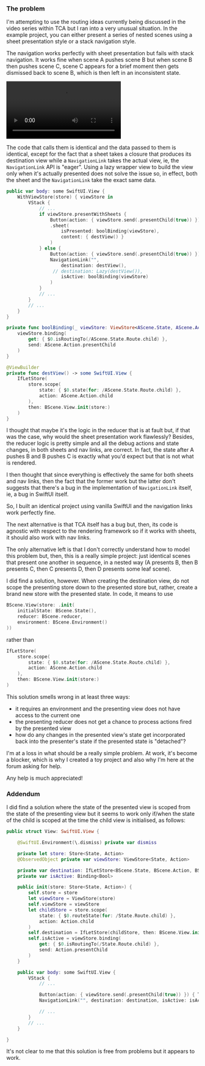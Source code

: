 ### The problem

I'm attempting to use the routing ideas currently being discussed in the video series within TCA but I ran into a very unusual situation. In the example project, you can either present a series of nested scenes using a sheet presentation style or a stack navigation style.

The navigation works perfectly with sheet presentation but fails with stack navigation. It works fine when scene A pushes scene B but when scene B then pushes scene C, scene C appears for a brief moment then gets dismissed back to scene B, which is then left in an inconsistent state.

![navigation.mp4](navigation.mp4)

The code that calls them is identical and the data passed to them is identical, except for the fact that a sheet takes a closure that produces its destination view while a `NavigationLink` takes the actual view, ie, the `NavigationLink` API is "eager". Using a lazy wrapper view to build the view only when it's actually presented does not solve the issue so, in effect, both the sheet and the `NavigationLink` take the exact same data.

```swift
public var body: some SwiftUI.View {
    WithViewStore(store) { viewStore in
        VStack {
            // ...
            if viewStore.presentWithSheets {
                Button(action: { viewStore.send(.presentChild(true)) }) { Text("Present") }
                .sheet(
                    isPresented: boolBinding(viewStore),
                    content: { destView() }
                )
            } else {
                Button(action: { viewStore.send(.presentChild(true)) }) { Text("Push") }
                NavigationLink("",
                    destination: destView(),
                 // destination: Lazy(destView()),
                    isActive: boolBinding(viewStore)
                )
            }
            // ...
        }
        // ...
    }
}

private func boolBinding(_ viewStore: ViewStore<AScene.State, AScene.Action>) -> Binding<Bool> {
    viewStore.binding(
        get: { $0.isRoutingTo(/AScene.State.Route.child) },
        send: AScene.Action.presentChild
    )
}

@ViewBuilder
private func destView() -> some SwiftUI.View {
    IfLetStore(
        store.scope(
            state: { $0.state(for: /AScene.State.Route.child) },
            action: AScene.Action.child
        ),
        then: BScene.View.init(store:)
    )
}
```

I thought that maybe it's the logic in the reducer that is at fault but, if that was the case, why would the sheet presentation work flawlessly? Besides, the reducer logic is pretty simple and all the debug actions and state changes, in both sheets and nav links, are correct. In fact, the state after A pushes B and B pushes C is exactly what you'd expect but that is not what is rendered.

I then thought that since everything is effectively the same for both sheets and nav links, then the fact that the former work but the latter don't suggests that there's a bug in the implementation of `NavigationLink` itself, ie, a bug in SwiftUI itself.

So, I built an identical project using vanilla SwiftUI and the navigation links work perfectly fine.

The next alternative is that TCA itself has a bug but, then, its code is agnostic with respect to the rendering framework so if it works with sheets, it should also work with nav links.

The only alternative left is that I don't correctly understand how to model this problem but, then, this is a really simple project: just identical scenes that present one another in sequence, in a nested way (A presents B, then B presents C, then C presents D, then D presents some leaf scene).

I did find a solution, however. When creating the destination view, do not scope the presenting store down to the presented store but, rather, create a brand new store with the presented state. In code, it means to use

```swift
BScene.View(store: .init(
    initialState: BScene.State(),
    reducer: BScene.reducer,
    environment: BScene.Environment()
))
```

rather than

```swift
IfLetStore(
    store.scope(
        state: { $0.state(for: /AScene.State.Route.child) },
        action: AScene.Action.child
    ),
    then: BScene.View.init(store:)
)
```

This solution smells wrong in at least three ways:

- it requires an environment and the presenting view does not have access to the current one
- the presenting reducer does not get a chance to process actions fired by the presented view
- how do any changes in the presented view's state get incorporated back into the presenter's state if the presented state is "detached"?

I'm at a loss in what should be a really simple problem. At work, it's become a blocker, which is why I created a toy project and also why I'm here at the forum asking for help.

Any help is much appreciated!

### Addendum

I did find a solution where the state of the presented view is scoped from the state of the presenting view but it seems to work only if/when the state of the child is scoped at the time the child view is initialised, as follows:

```swift
public struct View: SwiftUI.View {

    @SwiftUI.Environment(\.dismiss) private var dismiss

    private let store: Store<State, Action>
    @ObservedObject private var viewStore: ViewStore<State, Action>

    private var destination: IfLetStore<BScene.State, BScene.Action, BScene.View?>
    private var isActive: Binding<Bool>

    public init(store: Store<State, Action>) {
        self.store = store
        let viewStore = ViewStore(store)
        self.viewStore = viewStore
        let childStore = store.scope(
            state: { $0.routeState(for: /State.Route.child) },
            action: Action.child
        )
        self.destination = IfLetStore(childStore, then: BScene.View.init(store:))
        self.isActive = viewStore.binding(
            get: { $0.isRoutingTo(/State.Route.child) },
            send: Action.presentChild
        )
    }

    public var body: some SwiftUI.View {
        VStack {
            // ...

            Button(action: { viewStore.send(.presentChild(true)) }) { Text("Push") }
            NavigationLink("", destination: destination, isActive: isActive)

            // ...
        }
        // ...
    }

}
```

It's not clear to me that this solution is free from problems but it appears to work.
